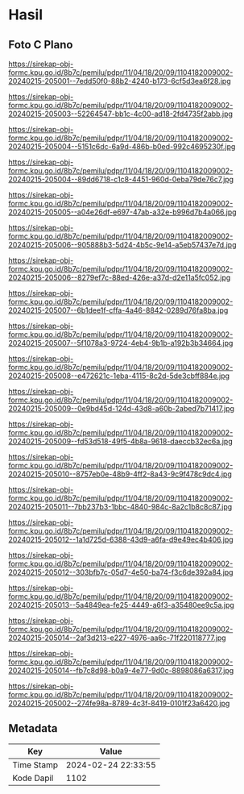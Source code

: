 # Hasil

## Foto C Plano

https://sirekap-obj-formc.kpu.go.id/8b7c/pemilu/pdpr/11/04/18/20/09/1104182009002-20240215-205001--7edd50f0-88b2-4240-b173-6cf5d3ea6f28.jpg

https://sirekap-obj-formc.kpu.go.id/8b7c/pemilu/pdpr/11/04/18/20/09/1104182009002-20240215-205003--52264547-bb1c-4c00-ad18-2fd4735f2abb.jpg

https://sirekap-obj-formc.kpu.go.id/8b7c/pemilu/pdpr/11/04/18/20/09/1104182009002-20240215-205004--5151c6dc-6a9d-486b-b0ed-992c4695230f.jpg

https://sirekap-obj-formc.kpu.go.id/8b7c/pemilu/pdpr/11/04/18/20/09/1104182009002-20240215-205004--89dd6718-c1c8-4451-960d-0eba79de76c7.jpg

https://sirekap-obj-formc.kpu.go.id/8b7c/pemilu/pdpr/11/04/18/20/09/1104182009002-20240215-205005--a04e26df-e697-47ab-a32e-b996d7b4a066.jpg

https://sirekap-obj-formc.kpu.go.id/8b7c/pemilu/pdpr/11/04/18/20/09/1104182009002-20240215-205006--905888b3-5d24-4b5c-9e14-a5eb57437e7d.jpg

https://sirekap-obj-formc.kpu.go.id/8b7c/pemilu/pdpr/11/04/18/20/09/1104182009002-20240215-205006--8279ef7c-88ed-426e-a37d-d2e11a5fc052.jpg

https://sirekap-obj-formc.kpu.go.id/8b7c/pemilu/pdpr/11/04/18/20/09/1104182009002-20240215-205007--6b1dee1f-cffa-4a46-8842-0289d76fa8ba.jpg

https://sirekap-obj-formc.kpu.go.id/8b7c/pemilu/pdpr/11/04/18/20/09/1104182009002-20240215-205007--5f1078a3-9724-4eb4-9b1b-a192b3b34664.jpg

https://sirekap-obj-formc.kpu.go.id/8b7c/pemilu/pdpr/11/04/18/20/09/1104182009002-20240215-205008--e472621c-1eba-4115-8c2d-5de3cbff884e.jpg

https://sirekap-obj-formc.kpu.go.id/8b7c/pemilu/pdpr/11/04/18/20/09/1104182009002-20240215-205009--0e9bd45d-124d-43d8-a60b-2abed7b71417.jpg

https://sirekap-obj-formc.kpu.go.id/8b7c/pemilu/pdpr/11/04/18/20/09/1104182009002-20240215-205009--fd53d518-49f5-4b8a-9618-daeccb32ec6a.jpg

https://sirekap-obj-formc.kpu.go.id/8b7c/pemilu/pdpr/11/04/18/20/09/1104182009002-20240215-205010--8757eb0e-48b9-4ff2-8a43-9c9f478c9dc4.jpg

https://sirekap-obj-formc.kpu.go.id/8b7c/pemilu/pdpr/11/04/18/20/09/1104182009002-20240215-205011--7bb237b3-1bbc-4840-984c-8a2c1b8c8c87.jpg

https://sirekap-obj-formc.kpu.go.id/8b7c/pemilu/pdpr/11/04/18/20/09/1104182009002-20240215-205012--1a1d725d-6388-43d9-a6fa-d9e49ec4b406.jpg

https://sirekap-obj-formc.kpu.go.id/8b7c/pemilu/pdpr/11/04/18/20/09/1104182009002-20240215-205012--303bfb7c-05d7-4e50-ba74-f3c6de392a84.jpg

https://sirekap-obj-formc.kpu.go.id/8b7c/pemilu/pdpr/11/04/18/20/09/1104182009002-20240215-205013--5a4849ea-fe25-4449-a6f3-a35480ee9c5a.jpg

https://sirekap-obj-formc.kpu.go.id/8b7c/pemilu/pdpr/11/04/18/20/09/1104182009002-20240215-205014--2af3d213-e227-4976-aa6c-71f220118777.jpg

https://sirekap-obj-formc.kpu.go.id/8b7c/pemilu/pdpr/11/04/18/20/09/1104182009002-20240215-205014--fb7c8d98-b0a9-4e77-9d0c-8898086a6317.jpg

https://sirekap-obj-formc.kpu.go.id/8b7c/pemilu/pdpr/11/04/18/20/09/1104182009002-20240215-205002--274fe98a-8789-4c3f-8419-0101f23a6420.jpg


## Metadata

| Key        | Value               |
| ---------- | ------------------- |
| Time Stamp | 2024-02-24 22:33:55 |
| Kode Dapil | 1102                |



